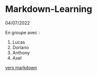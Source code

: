 # Markdown-Learning
04/07/2022

En groupe avec :

1. Lucas
2. Doriano
3. Anthony
4. Axel

[vers markdown](https://github.com/AxelKirac/Markdown-Learning/blob/main/markdown.md)
